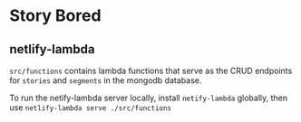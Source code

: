 # Story Bored

## netlify-lambda

`src/functions` contains lambda functions that serve as the CRUD endpoints for `stories` and `segments` in the mongodb database.

To run the netify-lambda server locally, install `netify-lambda` globally, then use `netlify-lambda serve ./src/functions`
